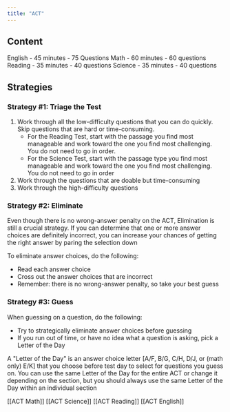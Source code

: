 ```yaml
---
title: "ACT"
---
```

## Content

English - 45 minutes - 75 Questions
Math - 60 minutes - 60 questions
Reading - 35 minutes - 40 questions
Science - 35 minutes - 40 questions

## Strategies

### Strategy #1: Triage the Test

1. Work through all the low-difficulty questions that you can do quickly. Skip questions that are hard or time-consuming.
	- For the Reading Test, start with the passage you find most manageable and work toward the one you find most challenging. You do not need to go in order.
	- For the Science Test, start with the passage type you find most manageable and work toward the one you find most challenging. You do not need to go in order
2. Work through the questions that are doable but time-consuming
3. Work through the high-difficulty questions

### Strategy #2: Eliminate

Even though there is no wrong-answer penalty on the ACT, Elimination is still a crucial strategy. If you can determine that one or more answer choices are definitely incorrect, you can increase your chances of getting the right answer by paring the selection down

To eliminate answer choices, do the following:

- Read each answer choice
- Cross out the answer choices that are incorrect
- Remember: there is no wrong-answer penalty, so take your best guess

### Strategy #3: Guess

When guessing on a question, do the following:
- Try to strategically eliminate answer choices before guessing
- If you run out of time, or have no idea what a question is asking, pick a Letter of the Day

A "Letter of the Day" is an answer choice letter \[A/F, B/G, C/H, D/J, or (math only) E/K] that you choose before test day to select for questions you guess on. You can use the same Letter of the Day for the entire ACT or change it depending on the section, but you should always use the same Letter of the Day within an individual section

[[ACT Math]]
[[ACT Science]]
[[ACT Reading]]
[[ACT English]]
